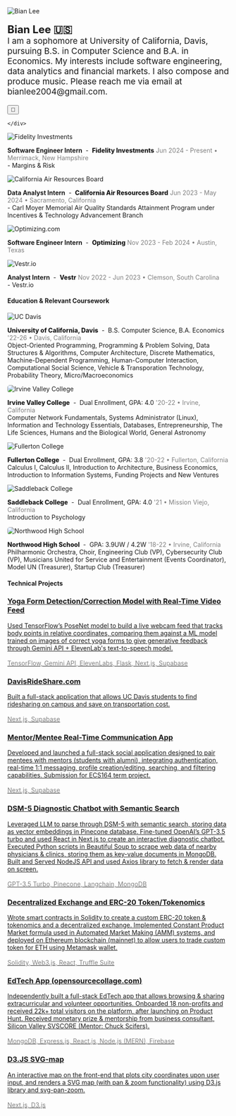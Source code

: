 ---
---

<div class="content-container-pfp">
    <div class="image-container-pfp">
        <img src="/assets/pfp_bian.jpg" alt="Bian Lee" class="pfp-image">
    </div>
    <div class="content-text">
        <p style="font-size: 1.18rem" class="intro-line-height">
          <b style="font-size: 1.5rem">Bian Lee 🇺🇸</b>
           <br/>I am a sophomore at University of California, Davis, pursuing B.S. in Computer Science and B.A. in Economics. My interests include software engineering, data analytics and financial markets. I also compose and produce music. Please reach me via email at bianlee2004@gmail.com.
         </p>
         <button id="darkModeToggle" aria-label="Toggle dark mode">🌙</button>


    </div>
</div>
<!-- -->


  <div class="web-only-margin"></div>

<div class="content-container mobile-only">
<div class="image-container">
    <img src="/assets/fidelity.jpg" alt="Fidelity Investments" class="content-image firm-logo" loading="lazy">
    </div>
    <div class="content-text">
        <p>
            <span class="internship-title">
                <span class="role"><b>Software Engineer Intern</b></span>
                <span class="hyphen">&nbsp;-&nbsp;</span>
                 <span class="company" style="font-weight: 800">Fidelity Investments</span>
            </span>
              <span style="color: gray" class="smaller-mobile-date">Jun 2024 - Present • Merrimack, New Hampshire</span>
         <br/><span class="smaller-mobile">- Margins & Risk</span>
        </p>
    </div>
</div>


<div class="content-container mobile-only">
    <div class="image-container">
        <img src="/assets/carb.jpeg" alt="California Air Resources Board" class="content-image firm-logo" loading="lazy">
    </div>
    <div class="content-text">
        <p>
            <span class="internship-title">
                <span class="role"><b>Data Analyst Intern</b></span>
                <span class="hyphen">&nbsp;-&nbsp;</span>
                 <span class="company" style="font-weight: 800">California Air Resources Board</span>
            </span>
            <span style="color: gray" class="smaller-mobile-date">Jun 2023 - May 2024 • Sacramento, California</span>
            <br/><span class="smaller-mobile">- Carl Moyer Memorial Air Quality Standards Attainment Program under Incentives & Technology Advancement Branch</span>
        </p>
    </div>
</div>

<div class="content-container mobile-only" style="">
    <div class="image-container">
        <img src="/assets/optimizing_com_logo.jpg" alt="Optimizing.com" class="content-image optimizing firm-logo" loading="lazy">
    </div>
    <div class="content-text">
        <p>
            <span class="internship-title">
                <span class="role"><b>Software Engineer Intern</b></span>
                <span class="hyphen">&nbsp;-&nbsp;</span>
                <span class="company" style="font-weight: 800">Optimizing</span>
            </span>
            <span style="color: gray" class="smaller-mobile-date">Nov 2023 - Feb 2024 • Austin, Texas</span>
            <!--
            <br/> - Led backend development of CRM dashboard for 10+ SMB business clients with Stripe integrations for financing payments
            <br/> - Reduced code redundancy by ∼20% through refactoring reusable components and employing nested routes in Remix
            <br/> - Designed 6 relational (one-to-many) schemas in Prisma for customers/checkouts and implemented API endpoints with Action/LoaderFunctions to listen to HTTP requests and allow CRUD operations
            -->
        </p>
    </div>
</div>

<div class="content-container mobile-only">
    <div class="image-container">
    <img src="/assets/vestr.jpg" alt="Vestr.io" class="content-image firm-logo" loading="lazy">
    </div>
    <div class="content-text">
        <p>
         <span class="internship-title">
                <span class="role"><b>Analyst Intern</b></span>
                <span class="hyphen">&nbsp;-&nbsp;</span>
                 <span class="company" style="font-weight: 800">Vestr</span>
            </span>
            <span style="color: gray" class="smaller-mobile-date">Nov 2022 - Jun 2023 • Clemson, South Carolina</span>
            <br/><span class="smaller-mobile">- Vestr.io</span>
            <!--
            <br/> -  Conducted sell-side stock equity research through Discounted Cash Flow model and market sentiment/industry analysis
            <br/> -  Edited and published weekly company newsletter and delivered +73% subscriber count growth
            <br/> - Worked directly alongside Founder/CEO & Engineer in the Series A startup
            -->
        </p>
    </div>
</div>
<div style="margin-top: 15px;"></div>
<!-- 
<h4>Club & Extracurricular Experience</h4>
<div class="content-container" style="margin-top: 14px;">
    <div class="image-container">
        <img src="/assets/aggieworksSecond.jpg" alt="AggieWorks" class="content-image firm-logo" loading="lazy">
    </div>
    <div class="content-text">
        <p>
            <span class="internship-title">
                <span class="role"><b>Software Engineer</b></span>
                <span class="hyphen">&nbsp;-&nbsp;</span>
                <span class="company"><mark>AggieWorks</mark></span>
            </span>
            <span style="color: gray">Oct 2022 - Jun 2023 • Davis, California</span>
                <br/> - Established backend infrastructure of Clubly.org by designing schemas, writing queries in GORM, and building API routes
            <br/> - Implemented front-end UI components (modal, cards, navbar, search) with conditional rendering using Svelte
            <br/> - Wrote internal scripts in Golang, to track and query number of API calls made at every REST API endpoint
        </p>
    </div>
</div>
<div class="content-container" style="">
    <div class="image-container">
        <img src="/assets/socal.png" alt="SoCal Community College Consortium on Cybersecurity" class="content-image firm-logo" loading="lazy">
    </div>
    <div class="content-text">
        <p>
            <span class="internship-title">
                <span class="role"><b>Technical Mentor</b></span>
                <span class="hyphen">&nbsp;-&nbsp;</span>
                <span class="company"><mark>SoCal Community College Consortium on Cybersecurity</mark></span>
            </span>
            <span style="color: gray">Oct 2021 - Mar 2022 • Irvine, California</span>
             <br/> - Collaborated with professors from Irvine Valley College’s Computer Information Management (CIM) department to
create prepatory CyberPatriot (security competition) materials, as a national semifinalist in the previous season
          <br/> - Wrote 15 CTF problems & solutions for org-wide contests, on topics of cryptography and Linux OS
          <br/> - Developed training VM images for Ubuntu OS using Ansible and Shell Script
        </p>
    </div>
</div>
--> 
<div style="margin-top: 15px;"></div>
<h4>Education & Relevant Coursework</h4>
<div class="content-container mobile-only">
<div class="image-container">
    <img src="/assets/davis.png" alt="UC Davis" class="content-image" loading="lazy">
    </div>
    <div class="content-text">
        <p>
            <span class="internship-title">
                <span class="school-name" style="font-weight: 800">University of California, Davis</span>
                <span class="hyphen">&nbsp;-&nbsp;</span>
                <span class="school-description">B.S. Computer Science, B.A. Economics</span>
            </span>
              <span style="color: gray">'22-26 • Davis, California</span>
      <br/> Object-Oriented Programming, Programming & Problem Solving, Data Structures & Algorithms, Computer Architecture,
Discrete Mathematics, Machine-Dependent Programming, Human-Computer Interaction, Computational Social Science, Vehicle & Transporation Technology, Probability Theory, Micro/Macroeconomics
        </p>
    </div>
</div>


<div class="content-container content-school mobile-only">
<div class="image-container">
    <img src="/assets/ivc.png" style="border-radius: 5px;" alt="Irvine Valley College" class="content-image" loading="lazy">
    </div>
    <div class="content-text">
        <p>
         <span class="internship-title">
                <span class="school-name" style="font-weight: 800">Irvine Valley College</span>
                <span class="hyphen">&nbsp;-&nbsp;</span>
                <span class="school-description">Dual Enrollment, GPA: 4.0</span>
            </span>
              <span style="color: gray">'20-22 • Irvine, California</span>
      <br/>Computer Network Fundamentals, Systems Administrator (Linux), Information and Technology Essentials, Databases, Entrepreneurship, The Life Sciences, Humans and the Biological World, General Astronomy
        </p>
    </div>

</div>

<div class="content-container content-school mobile-only">
<div class="image-container">
    <img src="/assets/fullerton.png" alt="Fullerton College" class="content-image" loading="lazy">
    </div>
    <div class="content-text">
        <p>
                 <span class="internship-title">
                <span class="school-name" style="font-weight: 800">Fullerton College</span>
                <span class="hyphen">&nbsp;-&nbsp;</span>
                <span class="school-description">Dual Enrollment, GPA: 3.8</span>
            </span>
        <span style="color: gray">'20-22 • Fullerton, California</span>
        <br/>Calculus I, Calculus II, Introduction to Architecture, Business Economics, Introduction to Information Systems, Funding Projects and New Ventures
        </p>
    </div>
</div>

<div class="content-container  content-school mobile-only">
<div class="image-container">
    <img src="/assets/saddleback.png" alt="Saddleback College" class="content-image" loading="lazy">
    </div>
    <div class="content-text">
        <p>
            <span class="internship-title">
                <span class="school-name" style="font-weight: 800">Saddleback College</span>
                <span class="hyphen">&nbsp;-&nbsp;</span>
                <span class="school-description">Dual Enrollment, GPA: 4.0</span>
            </span>
          <span style="color: gray">'21 • Mission Viejo, California</span>
      <br/>Introduction to Psychology
        </p>
    </div>
</div>
<div class="content-container content-school mobile-only">
<div class="image-container">
    <img src="/assets/northwood_bg.png" style="border-radius: 5px;" alt="Northwood High School" class="content-image" loading="lazy">
    </div>
    <div class="content-text">
        <p>
                <span class="internship-title">
                <span class="school-name" style="font-weight: 800">Northwood High School</span>
                <span class="hyphen">&nbsp;-&nbsp;</span>
                <span class="school-description">GPA: 3.9UW / 4.2W</span>
            </span>
          <span style="color: gray">'18-22 • Irvine, California</span>
      <br/>Philharmonic Orchestra, Choir, Engineering Club (VP), Cybersecurity Club (VP), Musicians United for Service and Entertainment (Events Coordinator), Model UN (Treasurer), Startup Club (Treasurer)
        </p>
    </div>
</div>

<h4>Technical Projects</h4>
<div style="margin-top:1rem"></div>
<div class="card-container">
    <!-- Card 1 -->
    <a href="https://github.com/BianLee/Equilibrio" target="_blank" class="card-link">
        <div class="card">
            <h3>Yoga Form Detection/Correction Model with Real-Time Video Feed</h3>
            <p>Used TensorFlow’s PoseNet model to build a live webcam feed that tracks body points in relative coordinates, comparing them against a ML model trained on images of correct yoga forms to give generative feedback through Gemini API + ElevenLab's text-to-speech model.
            <br/><br/><span style="color: gray">TensorFlow, Gemini API, ElevenLabs, Flask, Next.js, Supabase</span></p>
        </div>
    </a>
     <a href="https://davisrideshare.com" target="_blank" class="card-link">
        <div class="card">
            <h3>DavisRideShare.com</h3>
            <p>Built a full-stack application that allows UC Davis students to find ridesharing on campus and save on transportation cost.
            <br/><br/><span style="color: gray">Next.js, Supabase</span></p>
        </div>
    </a>
    <a href="https://github.com/BianLee/mentormingle" target="_blank" class="card-link">
        <div class="card">
            <h3>Mentor/Mentee Real-Time Communication App</h3>
            <p>Developed and launched a full-stack social application designed to pair mentees with mentors (students with alumni), integrating authentication, real-time 1:1 messaging, profile creation/editing, searching, and filtering capabilities. Submission for ECS164 term project.
            <br/><br/><span style="color: gray">Next.js, Supabase</span></p>
        </div>
    </a>
      <a href="https://github.com/ritvikir/hackdavis" target="_blank" class="card-link">
        <div class="card">
            <h3>DSM-5 Diagnostic Chatbot with Semantic Search</h3>
            <p>Leveraged LLM to parse through DSM-5 with semantic search, storing data as vector embeddings in Pinecone database. Fine-tuned OpenAI’s GPT-3.5 turbo and used React in Next.js to create an interactive diagnostic chatbot. Executed Python scripts in Beautiful Soup to scrape web data of nearby physicians & clinics, storing them as key-value documents in MongoDB. Built and Served NodeJS API and used Axios library to fetch & render data on screen.
            <br/><br/><span style="color: gray">GPT-3.5 Turbo, Pinecone, Langchain, MongoDB</span></p>
        </div>
    </a>
    <a href="https://github.com/BianLee/Decentralized-Exchange-Model-ERC-20-Token" target="_blank" class="card-link">
        <div class="card">
            <h3>Decentralized Exchange and ERC-20 Token/Tokenomics</h3>
            <p>Wrote smart contracts in Solidity to create a custom ERC-20 token & tokenomics and a decentralized exchange. Implemented Constant Product Market formula used in Automated Market Making (AMM) systems, and deployed on Ethereum blockchain (mainnet) to allow users to trade custom token for ETH using Metamask wallet.<br/><br/><span style="color: gray">Solidity, Web3.js, React, Truffle Suite</span></p>
        </div>
    </a>
    <a href="https://github.com/BianLee/opensourcecollage.com" target="_blank" class="card-link">
        <div class="card">
            <h3>EdTech App (opensourcecollage.com)</h3>
            <p>Independently built a full-stack EdTech app that allows browsing & sharing extracurricular and volunteer opportunities. Onboarded 18 non-profits and received 22k+ total visitors on the platform, after launching on Product Hunt. Received monetary prize & mentorship from business consultant, Silicon Valley SVSCORE (Mentor: Chuck Scifers).<br/><br/><span style="color: gray">MongoDB, Express.js, React.js, Node.js (MERN), Firebase</span></p>
        </div>
    </a>
    <a href="https://github.com/BianLee/D3-SVG-Map" target="_blank" class="card-link">
        <div class="card">
            <h3>D3.JS SVG-map</h3>
            <p>An interactive map on the front-end that plots city coordinates upon user input, and renders a SVG map (with pan & zoom functionality) using D3.js library and svg-pan-zoom.<br/><br/> <span style="color: gray">Next.js, D3.js</span></p>
        </div>
    </a>
</div>
<!-- 
<h4>Awards & Certifications</h4>
<div style="margin-top:1rem"></div>
- UC Davis Dean's Honors List (College of Engineering)
- <a href="https://innovate.ucdavis.edu/blog/borrow-blog" target="_blank" style="text-decoration: underline; color: #444; text-decoration-color: red; text-underline-position: under;">UC Davis Little Bang! Pitch + Poster Competition Winner at Graduate School of Management (Awarded $1K)</a>
- Cyber Skyline SoCal Cyber Cup 3rd Place (Awarded $2.5K)
- CyberPatriot National Semifinalist
- <a href="https://www.credly.com/badges/e4436913-a118-4c67-9725-9c67070cf0ac/public_url" target="_blank" style="text-decoration: underline; color: #444; text-decoration-color: red; text-underline-position: under;">AWS Certified Cloud Practitioner</a>
- <a href="https://www.certmetrics.com/comptia/public/verification.aspx?code=JTD0JHWW0YKLF3G4" target="_blank" style="text-decoration: underline; color: #444; text-decoration-color: red; text-underline-position: under;">CompTIA IT Fundamentals+ Certification</a>
- <a href="https://university.atlassian.com/student/award/aW68xiZ7xKtfrwFSYWbgQmnc" target="_blank" style="text-decoration: underline; color: #444; text-decoration-color: red; text-underline-position: under;">Jira Software Fundamentals Certification</a>
- AP Scholar with Distinction

-->


<h4>Skills</h4>


<img id="leetcodeStats" alt="LeetCode Stats" />


 <br/><i>Leetcode Stats!</i>

<div style="margin-top:1rem"></div>
- <b>Languages</b>: Python, Java, C, C++, JavaScript, TypeScript, Golang, Solidity, SQL, HTML, CSS
- <b>Framework</b>: React.js, Next.js, Remix, Node.js, Express.js, Web3.js, D3.js, Git, GitHub, MongoDB, Tailwind, Drupal, Jupyter Notebook, PostgreSQL, Svelte, BeautifulSoup, Postman, Clerk, Supabase, Docker, Zustand, Linux, Microsoft Excel
- Native Fluency in English and Korean

<br/>
<footer>
        <div class="social-icons">
        <a href="https://linkedin.com/in/bianlee" target="_blank"><i class="fab fa-linkedin"></i></a>
            <a href="https://www.instagram.com/bian.lee/" target="_blank"><i class="fab fa-instagram"></i></a>
            <a href="https://github.com/BianLee" target="_blank"><i class="fab fa-github"></i></a>
            <a href="https://discord.com/invite/hMUU5tzVWH" target="_blank"><i class="fab fa-discord"></i></a>
            <a href="https://www.youtube.com/channel/UCKEiBX4OdZhM8JeUpIWt4mw" target="_blank"><i class="fab fa-youtube"></i></a>
            <a href="https://open.spotify.com/artist/5QHoUe5kwjvOfjfHrbVTBY?si=zhdRRE5RQk2m6AqD11qmyQ" target="_blank"><i class="fab fa-spotify"></i></a>
            <a href="https://bianlee.bandcamp.com/" target="_blank"><i class="fab fa-bandcamp"></i></a>
            <!-- <a href="https://www.deezer.com/us/artist/162218717/" target="_blank"><i class="fab fa-deezer"></i></a> -->
        </div>
    </footer>

<script>
const darkModeToggle = document.getElementById('darkModeToggle');
const body = document.body;

function updateLeetCodeImage() {
  const leetcodeImg = document.getElementById('leetcodeStats');
  if (leetcodeImg) {  // Check if the element exists
    const isDarkMode = document.body.getAttribute('data-theme') === 'dark';
    const theme = isDarkMode ? 'dark' : 'light';
    leetcodeImg.src = `https://leetcard.jacoblin.cool/realbostonlobster?theme=${theme}&font=Cormorant%20Garamond&ext=heatmap`;
  }
}

// Check for saved theme preference or default to dark
const currentTheme = localStorage.getItem('theme') || 'dark';

function updateTheme(theme) {
  body.setAttribute('data-theme', theme);
  localStorage.setItem('theme', theme);
  updateButtonText(theme);
  updateLeetCodeImage();  // Update image whenever theme changes
}

function updateButtonText(theme) {
  darkModeToggle.textContent = theme === 'light' ? '🌙' : '☀️';
}

// Apply the theme when the page loads
updateTheme(currentTheme);

darkModeToggle.addEventListener('click', () => {
  const newTheme = body.getAttribute('data-theme') === 'light' ? 'dark' : 'light';
  updateTheme(newTheme);
});

// Add event listener for when the DOM content is loaded
document.addEventListener('DOMContentLoaded', updateLeetCodeImage);

// If using turbolinks or any other dynamic page loading, you might need this:
document.addEventListener('turbolinks:load', updateLeetCodeImage);
</script>